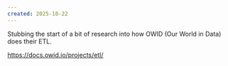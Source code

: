 ```yaml
---
created: 2025-10-22
---
```

Stubbing the start of a bit of research into how OWID (Our World in Data) does their ETL.

https://docs.owid.io/projects/etl/